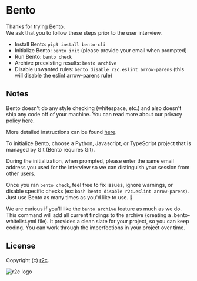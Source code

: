 # Bento
Thanks for trying Bento.  
We ask that you to follow these steps prior to the user interview.
 - Install Bento: ```pip3 install bento-cli``` 
 - Initialize Bento: ```bento init``` (please provide your email when prompted)
 - Run Bento: ```bento check```
 - Archive preexisting results: ```bento archive```
 - Disable unwanted rules: ```bento disable r2c.eslint arrow-parens``` (this will disable the eslint arrow-parens rule)

## Notes
Bento doesn't do any style checking (whitespace, etc.) and also doesn't ship any code off of your machine. You can read more about our privacy policy [here](https://github.com/returntocorp/bento/PRICACY.md).


More detailed instructions can be found [here](https://github.com/returntocorp/bento).  

To initialize Bento, choose a Python, Javascript, or TypeScript project that is managed by Git (Bento requires Git). 

During the initialization, when prompted, please enter the same email address you used for the interview so we can distinguish your session from other users.   

Once you ran ```bento check```, feel free to fix issues, ignore warnings, or disable specific checks (ex: ```bash bento disable r2c.eslint arrow-parens```). Just use Bento as many times as you'd like to use. 🤞

We are curious if you'll like the ```bento archive``` feature as much as we do. This command will add all current findings to the archive (creating a .bento-whitelist.yml file). It provides a clean slate for your project, so you can keep coding. You can work through the imperfections in your project over time. 

## License
Copyright (c) [r2c](https://r2c.dev ).

![r2c logo](https://r2c.dev/r2c-logo-silhouette.png?gh)
